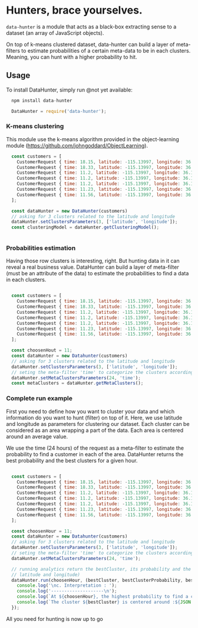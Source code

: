 # Hunters, brace yourselves.

`data-hunter` is a module that acts as a black-box extracting sense to a dataset (an array of JavaScript objects).

On top of k-means clustered dataset, data-hunter can build a layer of meta-filters to estimate probabilities of a certain meta-data to be in each clusters. Meaning, you can hunt with a higher probability to hit.

## Usage

To install DataHunter, simply run @not yet available:

```JavaScript
  npm install data-hunter

  DataHunter = require('data-hunter');
```

### K-means clustering

This module use the k-means algorithm provided in the object-learning module (https://github.com/johngoddard/ObjectLearning).

```JavaScript
  const customers = [
    CustomerRequest { time: 18.15, latitude: -115.13997, longitude: 36.17192 },
  	CustomerRequest { time: 18.33, latitude: -115.13997, longitude: 36.17192 },
  	CustomerRequest { time: 11.2, latitude: -115.13997, longitude: 36.17192 },
  	CustomerRequest { time: 11.2, latitude: -115.13997, longitude: 36.17192 },
  	CustomerRequest { time: 11.2, latitude: -115.13997, longitude: 36.17192 },
  	CustomerRequest { time: 11.23, latitude: -115.13997, longitude: 36.17192 },
  	CustomerRequest { time: 11.56, latitude: -115.13997, longitude: 36.17192 },
  ];

  const dataHunter = new DataHunter(customers)
  // asking for 3 clusters related to the latitude and longitude
  dataHunter.setClustersParameters(3, ['latitude', 'longitude']);
  const clusteringModel = dataHunter.getClusteringModel();
  
```
### Probabilities estimation

Having those row clusters is interesting, right. But hunting data in it can reveal a real business value.
DataHunter can build a layer of meta-filter (must be an attribute of the data) to estimate the probabilities to find a data in each clusters.

```JavaScript

  const customers = [
    CustomerRequest { time: 18.15, latitude: -115.13997, longitude: 36.17192 },
  	CustomerRequest { time: 18.33, latitude: -115.13997, longitude: 36.17192 },
  	CustomerRequest { time: 11.2, latitude: -115.13997, longitude: 36.17192 },
  	CustomerRequest { time: 11.2, latitude: -115.13997, longitude: 36.17192 },
  	CustomerRequest { time: 11.2, latitude: -115.13997, longitude: 36.17192 },
  	CustomerRequest { time: 11.23, latitude: -115.13997, longitude: 36.17192 },
  	CustomerRequest { time: 11.56, latitude: -115.13997, longitude: 36.17192 },
  ];

  const choosenHout = 11;
  const dataHunter = new Datahunter(customers)
  // asking for 3 clusters related to the latitude and longitude
  dataHunter.setClustersParameters(3, ['latitude', 'longitude']);
  // seting the meta-filter 'time' to categorize the clusters according to the time of the request
  dataHunter.setMetaClustersParameters(24, 'time');
  const metaClusters = dataHunter.getMetaClusters();

```
### Complete run example

First you need to define how you want to cluster your data and which information do you want to hunt (filter) on top of it.
Here, we use latitude and longitude as parameters for clustering our dataset.
Each cluster can be considered as an area wrapping a part of the data.
Each area is centered around an average value.

We use the time (24 hours) of the request as a meta-filter to estimate the probability to find a customer in each of the area.
DataHunter returns the best probability and the best clusters for a given hour.

```JavaScript

  const customers = [
    CustomerRequest { time: 18.15, latitude: -115.13997, longitude: 36.17192 },
  	CustomerRequest { time: 18.33, latitude: -115.13997, longitude: 36.17192 },
  	CustomerRequest { time: 11.2, latitude: -115.13997, longitude: 36.17192 },
  	CustomerRequest { time: 11.2, latitude: -115.13997, longitude: 36.17192 },
  	CustomerRequest { time: 11.2, latitude: -115.13997, longitude: 36.17192 },
  	CustomerRequest { time: 11.23, latitude: -115.13997, longitude: 36.17192 },
  	CustomerRequest { time: 11.56, latitude: -115.13997, longitude: 36.17192 },
  ];

  const choosenHour = 11;
  const dataHunter = new Datahunter(customers)
  // asking for 3 clusters related to the latitude and longitude
  dataHunter.setClustersParameters(3, ['latitude', 'longitude']);
  // seting the meta-filter 'time' to categorize the clusters according to the time of the request
  dataHunter.setMetaClustersParameters(24, 'time');

  // running analytics return the bestCluster, its probability and the corresponding cluster's parameters average (here it is the
  // latitude and longitude)
  dataHunter.run(choosenHour, (bestCluster, bestClusterProbability, bestClusterAverage) => {
    console.log('\nc. Interpretation : ');
    console.log('--------------------\n');
    console.log(`At ${choosenHour}, the highest probability to find a customer request is in the cluster : ${bestCluster}`);
    console.log(`The cluster ${bestCluster} is centered around :${JSON.stringify(bestClusterAverage, null, 2)}`);
  });

```

All you need for hunting is now up to go
